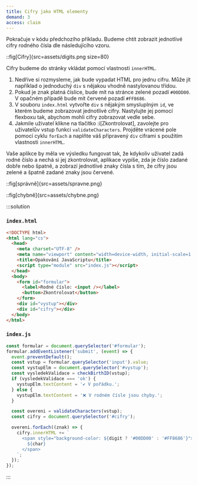 ```yaml
---
title: Cifry jako HTML elementy
demand: 3
access: claim
---
```


Pokračuje v kódu předchozího příkladu. Budeme chtít zobrazit jednotlivé cifry rodného čísla dle následujícího vzoru.

::fig[Cifry]{src=assets/digits.png size=80}

Cifry budeme do stránky vkládat pomocí vlastnosti `innerHTML`.

1. Nedříve si rozmysleme, jak bude vypadat HTML pro jednu cifru. Může jít například o jednoduchý `div` s nějakou vhodně nastylovanou třídou.
1. Pokud je znak platná číslice, bude mít na stránce zelené pozadí `#00DD00`. V opačném případě bude mít červené pozadí `#FF8686`.
1. V souboru `index.html` vytvořte `div` s nějakým smysluplným `id`, ve kterém budeme zobrazovat jednotlivé cifry. Nastylujte jej pomocí flexboxu tak, abychom mohli cifry zobrazovat vedle sebe.
1. Jakmile uživatel klikne na tlačítko :i[Zkontrolovat], zavolejte pro uživatelův vstup funkci `validateCharacters`. Projděte vrácené pole pomocí cyklu `forEach` a naplňte váš připravený `div` ciframi s použitím vlastnosti `innerHTML`.

Vaše aplikce by měla ve výsledku fungovat tak, že kdykoliv uživatel zadá rodné číslo a nechá si jej zkontrolovat, aplikace vypíše, zda je číslo zadané dobře nebo špatně, a zobrazí jednotlivé znaky čísla s tím, že cifry jsou zelené a špatně zadané znaky jsou červené.

::fig[správně]{src=assets/spravne.png}

::fig[chybně]{src=assets/chybne.png}

:::solution

### `index.html`

```html
<!DOCTYPE html>
<html lang="cs">
  <head>
    <meta charset="UTF-8" />
    <meta name="viewport" content="width=device-width, initial-scale=1.0" />
    <title>Opakování JavaScriptu</title>
    <script type="module" src="index.js"></script>
  </head>
  <body>
    <form id="formular">
      <label>Rodné číslo: <input /></label>
      <button>Zkontrolovat</button>
    </form>
    <div id="vystup"></div>
    <div id="cifry"></div>
  </body>
</html>
```

### `index.js`

```js
const formular = document.querySelector('#formular');
formular.addEventListener('submit', (event) => {
  event.preventDefault();
  const vstup = formular.querySelector('input').value;
  const vystupElm = document.querySelector('#vystup');
  const vysledekValidace = checkBirthID(vstup);
  if (vysledekValidace === 'ok') {
    vystupElm.textContent = '✔️ V pořádku.';
  } else {
    vystupElm.textContent = '❌ V rodném čísle jsou chyby.';
  }

  const overeni = validateCharacters(vstup);
  const cifry = document.querySelector('#cifry');

  overeni.forEach((znak) => {
    cifry.innerHTML += `
      <span style="background-color: ${digit ? '#00DD00' : '#FF8686'}">
        ${char}
      </span>
    `;
  });
});
```

:::
